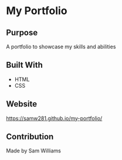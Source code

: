 # My Portfolio

## Purpose
A portfolio to showcase my skills and abilities 

## Built With
* HTML
* CSS

## Website
https://samw281.github.io/my-portfolio/

## Contribution
Made by Sam Williams
